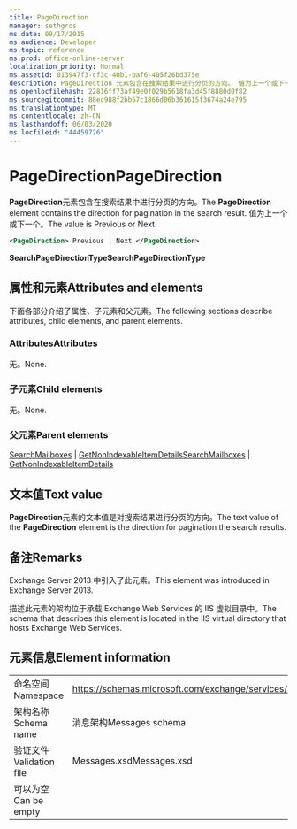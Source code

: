 ```yaml
---
title: PageDirection
manager: sethgros
ms.date: 09/17/2015
ms.audience: Developer
ms.topic: reference
ms.prod: office-online-server
localization_priority: Normal
ms.assetid: 013947f3-cf3c-40b1-baf6-405f26bd375e
description: PageDirection 元素包含在搜索结果中进行分页的方向。 值为上一个或下一个。
ms.openlocfilehash: 22816ff73af49e0f029b5618fa3d45f8880d0f82
ms.sourcegitcommit: 88ec988f2bb67c1866d06b361615f3674a24e795
ms.translationtype: MT
ms.contentlocale: zh-CN
ms.lasthandoff: 06/03/2020
ms.locfileid: "44459726"
---
```

# <a name="pagedirection"></a><span data-ttu-id="15441-104">PageDirection</span><span class="sxs-lookup"><span data-stu-id="15441-104">PageDirection</span></span>

<span data-ttu-id="15441-105">**PageDirection**元素包含在搜索结果中进行分页的方向。</span><span class="sxs-lookup"><span data-stu-id="15441-105">The **PageDirection** element contains the direction for pagination in the search result.</span></span> <span data-ttu-id="15441-106">值为上一个或下一个。</span><span class="sxs-lookup"><span data-stu-id="15441-106">The value is Previous or Next.</span></span> 
  
```XML
<PageDirection> Previous | Next </PageDirection>
```

 <span data-ttu-id="15441-107">**SearchPageDirectionType**</span><span class="sxs-lookup"><span data-stu-id="15441-107">**SearchPageDirectionType**</span></span>
## <a name="attributes-and-elements"></a><span data-ttu-id="15441-108">属性和元素</span><span class="sxs-lookup"><span data-stu-id="15441-108">Attributes and elements</span></span>

<span data-ttu-id="15441-109">下面各部分介绍了属性、子元素和父元素。</span><span class="sxs-lookup"><span data-stu-id="15441-109">The following sections describe attributes, child elements, and parent elements.</span></span>
  
### <a name="attributes"></a><span data-ttu-id="15441-110">Attributes</span><span class="sxs-lookup"><span data-stu-id="15441-110">Attributes</span></span>

<span data-ttu-id="15441-111">无。</span><span class="sxs-lookup"><span data-stu-id="15441-111">None.</span></span>
  
### <a name="child-elements"></a><span data-ttu-id="15441-112">子元素</span><span class="sxs-lookup"><span data-stu-id="15441-112">Child elements</span></span>

<span data-ttu-id="15441-113">无。</span><span class="sxs-lookup"><span data-stu-id="15441-113">None.</span></span>
  
### <a name="parent-elements"></a><span data-ttu-id="15441-114">父元素</span><span class="sxs-lookup"><span data-stu-id="15441-114">Parent elements</span></span>

<span data-ttu-id="15441-115">[SearchMailboxes](searchmailboxes.md)  | [GetNonIndexableItemDetails](getnonindexableitemdetails.md)</span><span class="sxs-lookup"><span data-stu-id="15441-115">[SearchMailboxes](searchmailboxes.md) | [GetNonIndexableItemDetails](getnonindexableitemdetails.md)</span></span>
  
## <a name="text-value"></a><span data-ttu-id="15441-116">文本值</span><span class="sxs-lookup"><span data-stu-id="15441-116">Text value</span></span>

<span data-ttu-id="15441-117">**PageDirection**元素的文本值是对搜索结果进行分页的方向。</span><span class="sxs-lookup"><span data-stu-id="15441-117">The text value of the **PageDirection** element is the direction for pagination the search results.</span></span> 
  
## <a name="remarks"></a><span data-ttu-id="15441-118">备注</span><span class="sxs-lookup"><span data-stu-id="15441-118">Remarks</span></span>

<span data-ttu-id="15441-119">Exchange Server 2013 中引入了此元素。</span><span class="sxs-lookup"><span data-stu-id="15441-119">This element was introduced in Exchange Server 2013.</span></span>
  
<span data-ttu-id="15441-120">描述此元素的架构位于承载 Exchange Web Services 的 IIS 虚拟目录中。</span><span class="sxs-lookup"><span data-stu-id="15441-120">The schema that describes this element is located in the IIS virtual directory that hosts Exchange Web Services.</span></span>
  
## <a name="element-information"></a><span data-ttu-id="15441-121">元素信息</span><span class="sxs-lookup"><span data-stu-id="15441-121">Element information</span></span>

|||
|:-----|:-----|
|<span data-ttu-id="15441-122">命名空间</span><span class="sxs-lookup"><span data-stu-id="15441-122">Namespace</span></span>  <br/> |https://schemas.microsoft.com/exchange/services/2006/messages  <br/> |
|<span data-ttu-id="15441-123">架构名称</span><span class="sxs-lookup"><span data-stu-id="15441-123">Schema name</span></span>  <br/> |<span data-ttu-id="15441-124">消息架构</span><span class="sxs-lookup"><span data-stu-id="15441-124">Messages schema</span></span>  <br/> |
|<span data-ttu-id="15441-125">验证文件</span><span class="sxs-lookup"><span data-stu-id="15441-125">Validation file</span></span>  <br/> |<span data-ttu-id="15441-126">Messages.xsd</span><span class="sxs-lookup"><span data-stu-id="15441-126">Messages.xsd</span></span>  <br/> |
|<span data-ttu-id="15441-127">可以为空</span><span class="sxs-lookup"><span data-stu-id="15441-127">Can be empty</span></span>  <br/> ||
   

